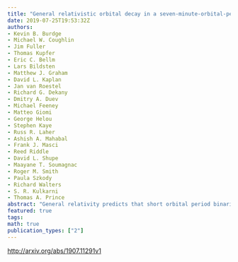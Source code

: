 ```yaml
---
title: "General relativistic orbital decay in a seven-minute-orbital-period   eclipsing binary system"
date: 2019-07-25T19:53:32Z
authors:
- Kevin B. Burdge
- Michael W. Coughlin
- Jim Fuller
- Thomas Kupfer
- Eric C. Bellm
- Lars Bildsten
- Matthew J. Graham
- David L. Kaplan
- Jan van Roestel
- Richard G. Dekany
- Dmitry A. Duev
- Michael Feeney
- Matteo Giomi
- George Helou
- Stephen Kaye
- Russ R. Laher
- Ashish A. Mahabal
- Frank J. Masci
- Reed Riddle
- David L. Shupe
- Maayane T. Soumagnac
- Roger M. Smith
- Paula Szkody
- Richard Walters
- S. R. Kulkarni
- Thomas A. Prince
abstract: "General relativity predicts that short orbital period binaries emit significant gravitational radiation, and the upcoming Laser Interferometer Space Antenna (LISA) is expected to detect tens of thousands of such systems; however, few have been identified, and only one is eclipsing--the double white dwarf binary SDSS J065133.338+284423.37, which has an orbital period of 12.75 minutes. Here, we report the discovery of an eclipsing double white dwarf binary system with an orbital period of only 6.91 minutes, ZTF J153932.16+502738.8. This system has an orbital period close to half that of SDSS J065133.338+284423.37 and an orbit so compact that the entire binary could fit within the diameter of the planet Saturn. The system exhibits a deep eclipse, and a double-lined spectroscopic nature. We observe rapid orbital decay, consistent with that expected from general relativity. ZTF J153932.16+502738.8 is a significant source of gravitational radiation close to the peak of LISA's sensitivity, and should be detected within the first week of LISA observations."
featured: true
tags:
math: true
publication_types: ["2"]
---
```

http://arxiv.org/abs/1907.11291v1
